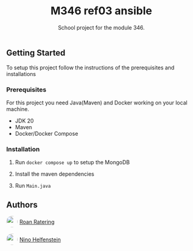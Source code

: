 <br/>
<p align="center">
  <h1 align="center">M346 ref03 ansible</h1>
  <p align="center">
    School project for the module 346.
    <br/>
    <br/>
  </p>
</p>


## Getting Started

To setup this project follow the instructions of the prerequisites and installations

### Prerequisites

For this project you need Java(Maven) and Docker working on your local machine.

* JDK 20
* Maven
* Docker/Docker Compose


### Installation
1. Run ```docker compose up``` to setup the MongoDB

2. Install the maven dependencies

3. Run ```Main.java``` 

## Authors

<a href="https://github.com/Chistebueb" style="display:flex; align-items:center; gap: 5px;">
<img src="https://avatars.githubusercontent.com/u/114806917?v=4" style="width: 30px; border-radius:50%;"></img>
Roan Ratering
</a>
<br>
<a href="https://github.com/ninohelfenstein" style="display:flex; align-items:center; gap: 5px;">
<img src="https://avatars.githubusercontent.com/u/116466829?v=4" style="width: 30px; border-radius:50%;"></img>
Nino Helfenstein
</a>  